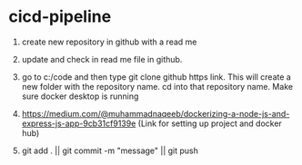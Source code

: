 # cicd-pipeline

1. create new repository in github with a read me

2. update and check in read me file in github.

3. go to c:/code and then type git clone github https link. This will create a new folder with the repository name. cd into that repository name.  Make sure docker desktop is running

4. https://medium.com/@muhammadnaqeeb/dockerizing-a-node-js-and-express-js-app-9cb31cf9139e (Link for setting up project and docker hub)

5. git add . || git commit -m "message" || git push
